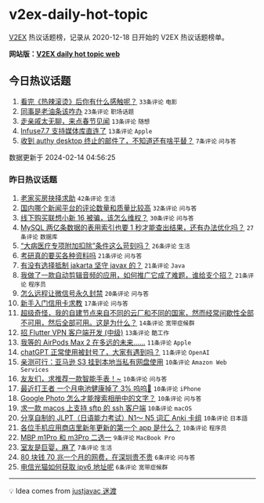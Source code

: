 # v2ex-daily-hot-topic

[V2EX](https://www.v2ex.com/) 热议话题榜，记录从 2020-12-18 日开始的 V2EX 热议话题榜单。

**网站版：[V2EX daily hot topic web](https://boojack.github.io/v2ex-daily-hot-topic-web/)**

## 今日热议话题

<!-- TODAY BEGIN -->

1. [看完《热辣滚烫》后你有什么感触呢？](https://www.v2ex.com/t/1015563) `33条评论` `电影`
1. [同事是老油条该咋办](https://www.v2ex.com/t/1015575) `23条评论` `职场话题`
1. [走亲戚太无聊，来点春节见闻](https://www.v2ex.com/t/1015569) `13条评论` `随想`
1. [Infuse7.7 支持媒体库直连了](https://www.v2ex.com/t/1015558) `13条评论` `Apple`
1. [收到 authy desktop 终止的邮件了，不知道还有啥平替？](https://www.v2ex.com/t/1015565) `7条评论` `问与答`

数据更新于 2024-02-14 04:56:25

<!-- TODAY END -->

### 昨日热议话题

<!-- YESTERDAY BEGIN -->

1. [老家买房抉择求助](https://www.v2ex.com/t/1015514) `42条评论` `生活`
1. [国内哪个新闻平台的评论数量和质量比较高](https://www.v2ex.com/t/1015497) `32条评论` `问与答`
1. [线下购买联想小新 16 被骗，该怎么维权？](https://www.v2ex.com/t/1015462) `30条评论` `问与答`
1. [MySQL 两亿条数据的表用索引也要 1 秒才能查出结果，还有办法优化吗？](https://www.v2ex.com/t/1015507) `27条评论` `数据库`
1. [“大病医疗专项附加扣除”条件这么苛刻吗？](https://www.v2ex.com/t/1015476) `26条评论` `生活`
1. [考研真的要买各种资料吗](https://www.v2ex.com/t/1015488) `21条评论` `问与答`
1. [有没有选择抵制 jakarta 坚守 javax 的？](https://www.v2ex.com/t/1015516) `21条评论` `Java`
1. [我做了一款自动剪辑音频的应用，如何推广它成了难题，谁给支个招？](https://www.v2ex.com/t/1015529) `21条评论` `程序员`
1. [怎么远程让微信号永久封禁](https://www.v2ex.com/t/1015525) `20条评论` `问与答`
1. [新手入门信用卡求教](https://www.v2ex.com/t/1015486) `17条评论` `问与答`
1. [超级奇怪，我的自建节点来自不同的云厂和不同的国家，然而经常间歇性全部不可用，然后全部可用。这是为什么？](https://www.v2ex.com/t/1015504) `14条评论` `宽带症候群`
1. [招 Flutter VPN 客户端开发 (中级)](https://www.v2ex.com/t/1015532) `13条评论` `酷工作`
1. [我等的 AirPods Max 2 在多远的未来......](https://www.v2ex.com/t/1015526) `11条评论` `Apple`
1. [chatGPT 正常使用被封号了，大家有遇到吗？](https://www.v2ex.com/t/1015522) `11条评论` `OpenAI`
1. [亲测可行：亚马逊 S3 挂到本地当私有网盘使用](https://www.v2ex.com/t/1015550) `10条评论` `Amazon Web Services`
1. [友友们，求推荐一款智能手表！~](https://www.v2ex.com/t/1015523) `10条评论` `问与答`
1. [最近打王者 一个月电池健康掉了 3% 呜呜🥹](https://www.v2ex.com/t/1015515) `10条评论` `iPhone`
1. [Google Photo 怎么才能搜索相册中的文字？](https://www.v2ex.com/t/1015483) `10条评论` `问与答`
1. [求一款 macos 上支持 sftp 的 ssh 客户端](https://www.v2ex.com/t/1015480) `10条评论` `macOS`
1. [分享自制的 JLPT（日语能力考试）N1～ N5 词汇 Anki 卡组](https://www.v2ex.com/t/1015472) `10条评论` `日本語`
1. [各位手机应用商店里新年更新的第一个 app 是什么？](https://www.v2ex.com/t/1015470) `10条评论` `程序员`
1. [MBP m1Pro 和 m3Pro 二选一](https://www.v2ex.com/t/1015499) `9条评论` `MacBook Pro`
1. [室友是巨婴，麻了](https://www.v2ex.com/t/1015556) `7条评论` `生活`
1. [80 块钱 70 兆一个月的网费，在深圳贵不贵](https://www.v2ex.com/t/1015543) `6条评论` `问与答`
1. [电信光猫如何获取 ipv6 地址呢](https://www.v2ex.com/t/1015538) `6条评论` `宽带症候群`

<!-- YESTERDAY END -->

---

💡 Idea comes from [justjavac 迷渡](https://github.com/justjavac/)
